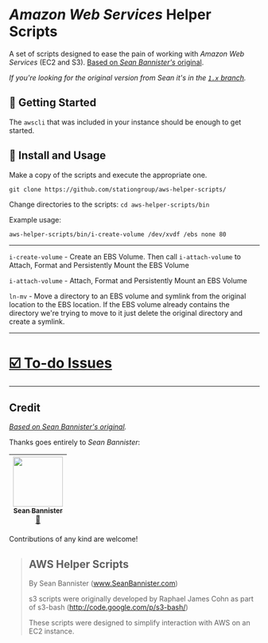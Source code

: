 # _Amazon Web Services_ Helper Scripts
A set of scripts designed to ease the pain of working with _Amazon Web Services_ (EC2 and S3). [Based on _Sean Bannister's_ original](https://github.com/SeanBannister/aws-helper-scripts).

_If you're looking for the original version from _Sean_ it's in the [`1.x` branch](https://github.com/stationgroup/aws-helper-scripts/tree/1.x)._

## :book: Getting Started

The `awscli` that was included in your instance should be enough to get started.


## :floppy_disk: Install and Usage

Make a copy of the scripts and execute the appropriate one.

```
git clone https://github.com/stationgroup/aws-helper-scripts/
```

Change directories to the scripts: `cd aws-helper-scripts/bin`

Example usage:
```bash
aws-helper-scripts/bin/i-create-volume /dev/xvdf /ebs none 80
```

---

`i-create-volume` - Create an EBS Volume. Then call `i-attach-volume` to Attach, Format and Persistently Mount the EBS Volume

`i-attach-volume` - Attach, Format and Persistently Mount an EBS Volume

`ln-mv` - Move a directory to an EBS volume and symlink from the original location to the EBS location. If the EBS volume already contains the directory we're trying to move to it just delete the original directory and create a symlink.

---

# [:ballot_box_with_check: To-do Issues](https://github.com/stationgroup/aws-helper-scripts/issues?q=is%3Aopen+is%3Aissue+project%3Astationgroup%2Faws-helper-scripts%2F1)

---

## Credit

_[Based on _Sean Bannister's_ original](https://github.com/SeanBannister/aws-helper-scripts)._ 

Thanks goes entirely to _Sean Bannister_:

<!-- ALL-CONTRIBUTORS-LIST:START - Do not remove or modify this section -->
| [<img src="https://avatars1.githubusercontent.com/u/197231" width="100px;"/><br /><sub>Sean Bannister</sub>](https://github.com/SeanBannister)<br />[📖](https://github.com/SeanBannister/aws-helper-scripts/commits?author=SeanBannister) |
| :---: |

<!-- ALL-CONTRIBUTORS-LIST:END -->

Contributions of any kind are welcome!

>## AWS Helper Scripts
>By Sean Bannister (www.SeanBannister.com)
>
>s3 scripts were originally developed by Raphael James Cohn as part of s3-bash (http://code.google.com/p/s3-bash/)
>
>These scripts were designed to simplify interaction with AWS on an EC2 instance.

